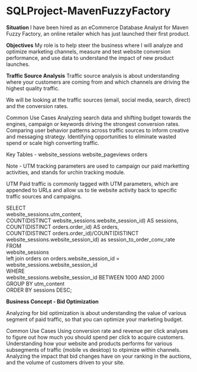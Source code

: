 # SQLProject-MavenFuzzyFactory

<strong>Situation</strong> 
I have been hired as an eCommerce Database Analyst for Maven Fuzzy Factory, an online retailer which has just launched their first product. 

<strong>Objectives</strong>
My role is to help steer the business where I will analyze and optimize marketing channels, measure and test website conversion performance, and use data to understand the impact of new product launches. 


<strong>Traffic Source Analysis</strong>
Traffic source analysis is about understanding where your customers are coming from and which channels are driving the highest quality traffic. 

We will be looking at the traffic sources (email, social media, search, direct) and the conversion rates. 

Common Use Cases 
 Analyzing search data and shifting budget towards the engines, campaign or keywords driving the strongest conversion rates. 
 Comparing user behavior patterns across traffic sources to inform creative and messaging strategy. 
 Identifying opportunities to eliminate wasted spend or scale high converting traffic. 

Key Tables - 
 website_sessions
 website_pageviews
 orders

Note - UTM tracking parameters are used to campaign our paid marketting activities, and stands for urchin tracking module. 

UTM 
 Paid traffic is commonly tagged with UTM parameters, which are appended to URLs and allow us to tie website activity back to specific traffic sources and   campaigns. 
 
SELECT <br/>
     website_sessions.utm_content,<br/>
     COUNT(DISTINCT website_sessions.website_session_id) AS sessions,<br/>
     COUNT(DISTINCT orders.order_id) AS orders,<br/>
     COUNT(DISTINCT orders.order_id)/COUNT(DISTINCT website_sessions.website_session_id) as session_to_order_conv_rate<br/>
 FROM<br/>
     website_sessions<br/>
     left join orders on orders.website_session_id = website_sessions.website_session_id<br/>
 WHERE<br/>
     website_sessions.website_session_id BETWEEN 1000 AND 2000<br/>
 GROUP BY utm_content<br/>
 ORDER BY sessions DESC;<br/>

<strong>Business Concept - Bid Optimization</strong>

Analyzing for bid optimization is about understanding the value of various segment of paid traffic, so that you can optimize your marketing budget. 

Common Use Cases
Using conversion rate and revenue per click analyses to figure out how much you should spend per click to acquire customers. 
Understanding how your website and products performs for various subsegments of traffic  (mobile vs desktop) to otpimize within channels.
Analyzing the impact that bid changes have on your ranking in the auctions, and the volume of customers driven to your site. 



